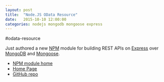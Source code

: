 ```yaml
---
layout: post
title:  "Node.JS OData Resource"
date:   2015-10-10 12:00:00
categories: nodejs mongodb mongoose express
---
```


#odata-resource

Just authored a new [NPM](https://www.npmjs.com/) module for building REST APIs on [Express](http://expressjs.com/) over [MongoDB](https://www.mongodb.com/) and [Mongoose](http://mongoosejs.com/).

<ul class="list-unstyled">
    <li><a href="https://www.npmjs.com/package/odata-resource"><i class="fa fa-link"></i> NPM module home</a></li>
    <li><a href="https://adamspe.github.io/odata-resource/"><i class="fa fa-link"></i> Home Page</a></li>
    <li><a href="https://github.com/adamspe/odata-resource"><i class="fa fa-github-alt"></i> GitHub repo</a></li>
</ul>


